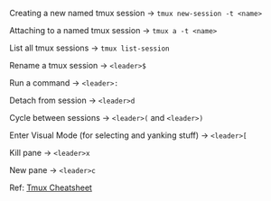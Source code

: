 Creating a new named tmux session -> `tmux new-session -t <name>`

Attaching to a named tmux session -> `tmux a -t <name>`

List all tmux sessions -> `tmux list-session`

Rename a tmux session -> `<leader>$`

Run a command -> `<leader>:`

Detach from session -> `<leader>d`

Cycle between sessions -> `<leader>(` and `<leader>)`

Enter Visual Mode (for selecting and yanking stuff) -> `<leader>[`

Kill pane -> `<leader>x`

New pane -> `<leader>c`

Ref: [Tmux Cheatsheet](https://tmuxcheatsheet.com/)
